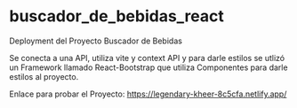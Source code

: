 # buscador_de_bebidas_react
Deployment del Proyecto Buscador de Bebidas

Se conecta a una API, utiliza vite y context API y para darle estilos se utlizó un Framework llamado React-Bootstrap que utiliza Componentes para darle estilos al proyecto.

Enlace para probar el Proyecto: https://legendary-kheer-8c5cfa.netlify.app/
